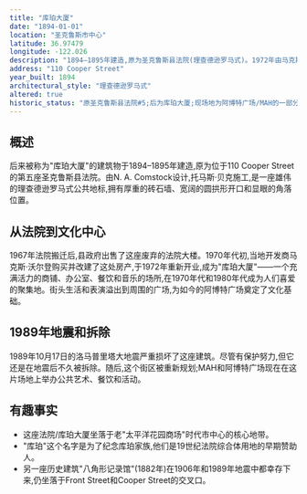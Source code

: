 ```yaml
---
title: "库珀大厦"
date: "1894-01-01"
location: "圣克鲁斯市中心"
latitude: 36.97479
longitude: -122.026
description: "1894–1895年建造,原为圣克鲁斯县法院(理查德逊罗马式)。1972年由马克斯·沃尔登重新开发,改名为库珀大厦;1989年洛马普里塔大地震后被拆除。"
address: "110 Cooper Street"
year_built: 1894
architectural_style: "理查德逊罗马式"
altered: true
historic_status: "原圣克鲁斯县法院#5;后为库珀大厦;现场地为阿博特广场/MAH的一部分"
---
```


## 概述

后来被称为"库珀大厦"的建筑物于1894–1895年建造,原为位于110 Cooper Street的第五座圣克鲁斯县法院。由N. A. Comstock设计,托马斯·贝克施工,是一座雄伟的理查德逊罗马式公共地标,拥有厚重的砖石墙、宽阔的圆拱形开口和显眼的角落位置。

## 从法院到文化中心

1967年法院搬迁后,县政府出售了这座废弃的法院大楼。1970年代初,当地开发商马克斯·沃尔登购买并改建了这处房产,于1972年重新开业,成为"库珀大厦"——一个充满活力的商铺、办公室、餐饮和音乐的场所,在1970年代和1980年代成为人们喜爱的聚集地。街头生活和表演溢出到周围的广场,为如今的阿博特广场奠定了文化基础。

## 1989年地震和拆除

1989年10月17日的洛马普里塔大地震严重损坏了这座建筑。尽管有保护努力,但它还是在地震后不久被拆除。随后,这个街区被重新规划;MAH和阿博特广场现在在这片场地上举办公共艺术、餐饮和活动。

## 有趣事实

- 这座法院/库珀大厦坐落于老"太平洋花园商场"时代市中心的核心地带。
- "库珀"这个名字是为了纪念库珀家族,他们是19世纪法院综合体用地的早期赞助人。
- 另一座历史建筑"八角形记录馆"(1882年)在1906年和1989年地震中都幸存下来,仍坐落于Front Street和Cooper Street的交叉口。
